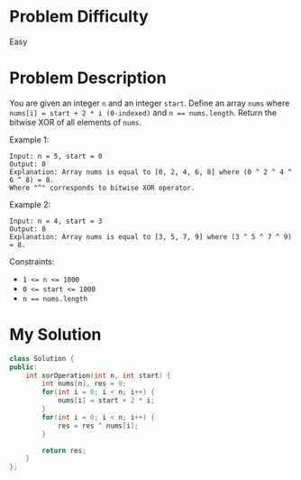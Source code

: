 # Problem Difficulty
Easy

# Problem Description
You are given an integer `n` and an integer `start`.
Define an array `nums` where `nums[i] = start + 2 * i (0-indexed)` and `n == nums.length`.
Return the bitwise XOR of all elements of `nums`.

Example 1:

```
Input: n = 5, start = 0
Output: 8
Explanation: Array nums is equal to [0, 2, 4, 6, 8] where (0 ^ 2 ^ 4 ^ 6 ^ 8) = 8.
Where "^" corresponds to bitwise XOR operator.
```

Example 2:

```
Input: n = 4, start = 3
Output: 8
Explanation: Array nums is equal to [3, 5, 7, 9] where (3 ^ 5 ^ 7 ^ 9) = 8.
```

Constraints:
- `1 <= n <= 1000`
- `0 <= start <= 1000`
- `n == nums.length`

# My Solution

```cpp
class Solution {
public:
    int xorOperation(int n, int start) {
        int nums[n], res = 0;
        for(int i = 0; i < n; i++) {
            nums[i] = start + 2 * i;
        }
        for(int i = 0; i < n; i++) {
            res = res ^ nums[i];
        }

        return res;
    }
};
```
